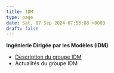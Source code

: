 ```yaml
---
title: IDM
type: page
date: Sat, 07 Sep 2024 07:53:08 +0000
draft: false
---
```


**Ingénierie Dirigée par les Modèles (IDM)**

  * [Description du groupe IDM](https://gdr-gpl-2013-2024.imag.fr/Groupes/IDM/Description.html)
  * Actualités du groupe IDM


